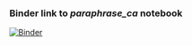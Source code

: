 ### Binder link to *paraphrase_ca* notebook
[![Binder](https://mybinder.org/badge_logo.svg)](https://mybinder.org/v2/gh/ldancelme/paraphrase_ca/HEAD?filepath=https%3A%2F%2Fgithub.com%2Fldancelme%2Fparaphrase_ca%2Fblob%2Fmain%2Fparaphrase_ca.ipynb)
